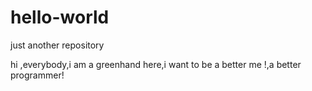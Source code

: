 # hello-world
just another repository


hi ,everybody,i am a greenhand here,i want to be a better me !,a better programmer!
